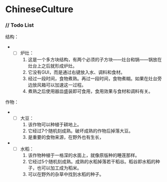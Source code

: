 # ChineseCulture

### // Todo List

结构：

- - [ ] 炉灶：
    1. 这是一个多方块结构，有两个必须的子方块——灶台和锅——锅放在灶台上之后就形成炉灶。
    2. 它没有GUI，而是通过右键放入水、调料和食材。
    3. 经过一段时间，食物煮熟。再过一段时间，食物煮糊。如果在灶台旁边放风箱可以加速这一过程。
    4. 煮熟之后使用器皿盛装即可食用，食用效果与食材和调料有关。

作物：

- - [ ] 大豆：
    1. 该作物可以种植于耕地上。
    2. 它经过7个随机刻成熟。破坏成熟的作物后掉落大豆。
    3. 是重要的食物来源，在野外也有生长，
- - [ ] 水稻：
    1. 该作物种植于一格深的水面上，就像原版种的睡莲那样。
    2. 它经过5个随机刻成熟。成熟的水稻掉落若干稻谷。稻谷即水稻的种子，也可以加工成为稻米。
    3. 可以在野外的杂草中找到水稻的种子。
